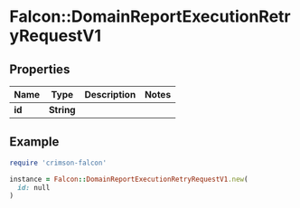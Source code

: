 # Falcon::DomainReportExecutionRetryRequestV1

## Properties

| Name | Type | Description | Notes |
| ---- | ---- | ----------- | ----- |
| **id** | **String** |  |  |

## Example

```ruby
require 'crimson-falcon'

instance = Falcon::DomainReportExecutionRetryRequestV1.new(
  id: null
)
```

